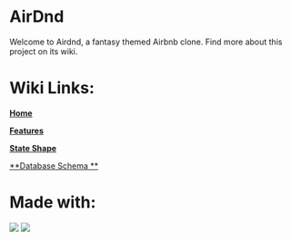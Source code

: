 # AirDnd
Welcome to Airdnd, a fantasy themed Airbnb clone. Find more about this project on its wiki.

# Wiki Links:
[**Home**](https://github.com/QuantitativeSneezing/Airdnd/wiki)


[**Features**](https://github.com/QuantitativeSneezing/Airdnd/wiki/features-list)


[**State Shape**](https://github.com/QuantitativeSneezing/Airdnd/wiki/Redux-State-Shape)

[**Database Schema **](https://drive.google.com/file/d/1mlD7SR5M-bWXZ9_ANdyKlyU5Rjb8XyIG/view?usp=sharing)
# Made with:
[<img src="https://img.shields.io/badge/Javascript-FF0000?style=for-the-badge&logo=AbletonLive&logoColor=white">](https://www.javascript.com/)
[<img src="https://img.shields.io/badge/Redux-000000?style=for-the-badge&logo=AbletonLive&logoColor=white">](https://redux-toolkit.js.org/)


<!-- templates for icon links -->
<!-- ![Redux](https://img.shields.io/badge/Redux-000000?style=for-the-badge&logo=AbletonLive&logoColor=white) -->
<!-- [<img src="https://img.shields.io/badge/Javascript-FF0000?style=for-the-badge&logo=AbletonLive&logoColor=white">](https://www.javascript.com/) -->





